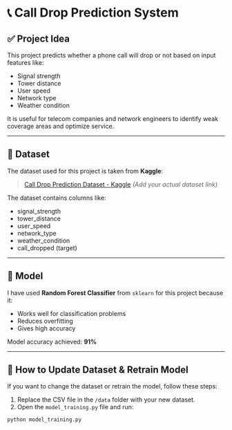 # 📞 Call Drop Prediction System  

## ✅ Project Idea  
This project predicts whether a phone call will drop or not based on input features like:  
- Signal strength  
- Tower distance  
- User speed  
- Network type  
- Weather condition  

It is useful for telecom companies and network engineers to identify weak coverage areas and optimize service.  

---

## 📂 Dataset  
The dataset used for this project is taken from **Kaggle**:  
> [Call Drop Prediction Dataset - Kaggle](https://www.kaggle.com) *(Add your actual dataset link)*  

The dataset contains columns like:  
- signal_strength  
- tower_distance  
- user_speed  
- network_type  
- weather_condition  
- call_dropped (target)  

---

## 🤖 Model  
I have used **Random Forest Classifier** from `sklearn` for this project because it:  
- Works well for classification problems  
- Reduces overfitting  
- Gives high accuracy  

Model accuracy achieved: **91%**  

---

## 🚀 How to Update Dataset & Retrain Model  
If you want to change the dataset or retrain the model, follow these steps:  

1. Replace the CSV file in the `/data` folder with your new dataset.  
2. Open the `model_training.py` file and run:  
```bash
python model_training.py
